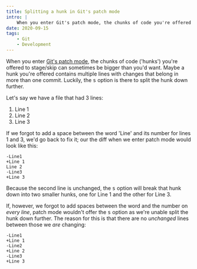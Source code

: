 ```yaml
---
title: Splitting a hunk in Git's patch mode
intro: |
    When you enter Git's patch mode, the chunks of code you're offered to stage/skip can sometimes be too big. Here's how splitting them works.
date: 2020-09-15
tags:
    - Git
    - Development
---
```


When you enter [Git's patch mode](/blog/staging-different-parts-of-the-same-file-with-git), the chunks of code ('hunks') you're offered to stage/skip can sometimes be bigger than you'd want. Maybe a hunk you're offered contains multiple lines with changes that belong in more than one commit. Luckily, the <kbd>s</kbd> option is there to split the hunk down further.

Let's say we have a file that had 3 lines:

1. Line 1
2. Line 2
3. Line 3

If we forgot to add a space between the word 'Line' and its number for lines 1 and 3, we'd go back to fix it; our the diff when we enter patch mode would look like this:

```git
-Line1
+Line 1
Line 2
-Line3
+Line 3
```

Because the second line is unchanged, the <kbd>s</kbd> option will break that hunk down into two smaller hunks, one for Line 1 and the other for Line 3.

If, however, we forgot to add spaces between the word and the number on *every line*, patch mode wouldn't offer the <kbd>s</kbd> option as we're unable split the hunk down further. The reason for this is that there are no *unchanged* lines between those we *are* changing:

```git
-Line1
+Line 1
-Line2
+Line 2
-Line3
+Line 3
```
